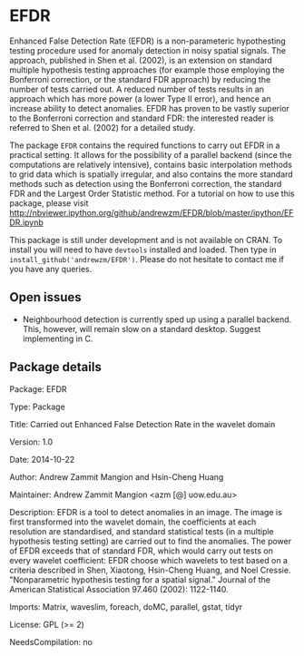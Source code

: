 EFDR
====

Enhanced False Detection Rate (EFDR) is a non-parameteric hypothesting testing procedure used for anomaly detection in noisy spatial signals. The approach, published in Shen et al. (2002), is an extension on standard multiple hypothesis testing approaches (for example those employing the Bonferroni correction, or the standard FDR approach) by reducing the number of tests carried out. A reduced number of tests results in an approach which has more power (a lower Type II error), and hence an increase ability to detect anomalies. EFDR has proven to be vastly superior to the Bonferroni correction and standard FDR: the interested reader is referred to Shen et al. (2002) for a detailed study.

The package `EFDR` contains the required functions to carry out EFDR in a practical setting. It allows for the possibility of a parallel backend (since the computations are relatively intensive), contains basic interpolation methods to grid data which is spatially irregular, and also contains the more standard methods such as detection using the Bonferroni correction, the standard FDR and the Largest Order Statistic method. For a tutorial on how to use this package, please visit http://nbviewer.ipython.org/github/andrewzm/EFDR/blob/master/ipython/EFDR.ipynb

This package is still under development and is not available on CRAN. To install you will need to have `devtools` installed and loaded. Then type in  `install_github('andrewzm/EFDR')`. Please do not hesitate to contact me if you have any queries.

Open issues
---------------

- Neighbourhood detection is currently sped up using a parallel backend. This, however, will remain slow on a standard desktop. Suggest implementing in C.

Package details
---------------

Package: EFDR

Type: Package

Title: Carried out Enhanced False Detection Rate in the wavelet domain

Version: 1.0

Date: 2014-10-22

Author: Andrew Zammit Mangion and Hsin-Cheng Huang

Maintainer: Andrew Zammit Mangion <azm [@] uow.edu.au>

Description: EFDR is a tool to detect anomalies in an image. The image is first
    transformed into the wavelet domain, the coefficients at each resolution
    are standardised, and standard statistical tests (in a multiple hypothesis
    testing setting) are carried out to find the anomalies. The power of EFDR
    exceeds that of standard FDR, which would carry out tests on every wavelet
    coefficient: EFDR choose which wavelets to test based on a criteria
    described in Shen, Xiaotong, Hsin-Cheng Huang, and Noel Cressie.
    "Nonparametric hypothesis testing for a spatial signal." Journal of the
    American Statistical Association 97.460 (2002): 1122-1140.

Imports:
    Matrix,
    waveslim,
    foreach,
    doMC,
    parallel,
    gstat,
    tidyr

License: GPL (>= 2)

NeedsCompilation: no
